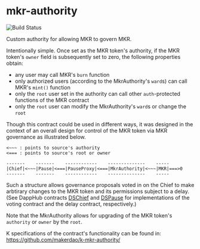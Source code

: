 # mkr-authority
![Build Status](https://github.com/makerdao/mkr-authority/actions/workflows/.github/workflows/tests.yaml/badge.svg?branch=master)

Custom authority for allowing MKR to govern MKR.

Intentionally simple. Once set as the MKR token's authority, if the MKR token's `owner` field is subsequently set to
zero, the following properties obtain:
* any user may call MKR's `burn` function
* only authorized users (according to the MkrAuthority's `ward`s) can call MKR's `mint()` function
* only the `root` user set in the authority can call other `auth`-protected functions of the MKR contract
* only the `root` user can modify the MkrAuthority's `ward`s or change the `root`

Though this contract could be used in different ways, it was designed in the context of an overall design for control 
of the MKR token via MKR governance as illustrated below.

```
<~~~ : points to source's authority
<=== : points to source's root or owner

-------    -------    ------------    --------------    -----
|Chief|<~~~|Pause|<===|PauseProxy|<===|MkrAuthority|<~~~|MKR|===>0
-------    -------    ------------    --------------    -----
```

Such a structure allows governance proposals voted in on the Chief to make arbtirary changes to the MKR token
and its permissions subject to a delay. (See DappHub contracts
[DSChief](https://github.com/dapphub/ds-chief) and [DSPause](https://github.com/dapphub/ds-pause)
for implementations of the voting contract and the delay contract, respectively.)

Note that the MkrAuthority allows for upgrading of the MKR token's `authority` or `owner` by the `root`.

K specifications of the contract's functionality can be found in: https://github.com/makerdao/k-mkr-authority/
